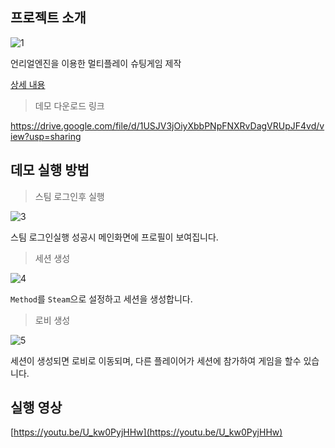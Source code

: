 ## 프로젝트 소개

![1](https://github.com/lesslate/UE4-Multiplay-TPS/blob/master/READMEIMG/1.png?raw=true)

언리얼엔진을 이용한 멀티플레이 슈팅게임 제작

[상세 내용](https://lesslate.github.io/portfolio/%EC%96%B8%EB%A6%AC%EC%96%BC-%EB%A9%80%ED%8B%B0%ED%94%8C%EB%A0%88%EC%9D%B4-%ED%8F%AC%ED%8A%B8%ED%8F%B4%EB%A6%AC%EC%98%A4/)

> 데모 다운로드 링크 

https://drive.google.com/file/d/1USJV3jOiyXbbPNpFNXRvDagVRUpJF4vd/view?usp=sharing

## 데모 실행 방법

> 스팀 로그인후 실행

![3](https://github.com/lesslate/UE4-Multiplay-TPS/blob/master/READMEIMG/3.png?raw=true)

스팀 로그인실행 성공시 메인화면에 프로필이 보여집니다.

> 세션 생성

![4](https://github.com/lesslate/UE4-Multiplay-TPS/blob/master/READMEIMG/4.png?raw=true)

`Method`를 `Steam`으로 설정하고 세션을 생성합니다.

> 로비 생성

![5](https://github.com/lesslate/UE4-Multiplay-TPS/blob/master/READMEIMG/5.png?raw=true)

세션이 생성되면 로비로 이동되며, 다른 플레이어가 세션에 참가하여 게임을 할수 있습니다.


## 실행 영상

[https://youtu.be/U_kw0PyjHHw](https://youtu.be/U_kw0PyjHHw)


